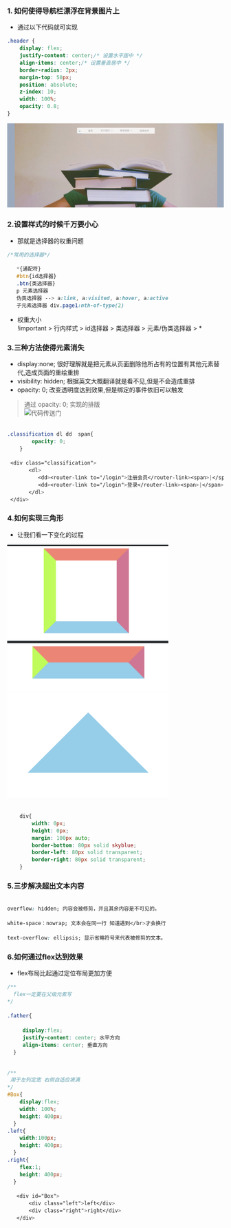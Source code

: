 ### 1. 如何使得导航栏漂浮在背景图片上<br>
* 通过以下代码就可实现
```css
.header {
    display: flex;  
    justify-content: center;/* 设置水平居中 */
    align-items: center;/* 设置垂直居中 */
    border-radius: 2px; 
    margin-top: 50px;
    position: absolute;
    z-index: 10;
    width: 100%;
    opacity: 0.8;
}

```
![导航栏飘浮在背景上](https://github.com/wangxinyu123/SKill/blob/master/JavaScript/Img/header.png)<br>

### 2.设置样式的时候千万要小心<br>
* 那就是选择器的权重问题   
```css
/*常用的选择器*/
   
   *{通配符}
   #btn{id选择器}
   .btn{类选择器}
   p 元素选择器
   伪类选择器 --> a:link, a:visited, a:hover, a:active
   子元素选择器 div.page1:nth-of-type(2)

```

* 权重大小<br>
!important > 行内样式 > id选择器 > 类选择器 > 元素/伪类选择器 > *  <br>
  
### 3.三种方法使得元素消失<br>  

* display:none; 很好理解就是把元素从页面删除他所占有的位置有其他元素替代,造成页面的重绘重排<br>   
* visibility: hidden; 根据英文大概翻译就是看不见,但是不会造成重排<br>   
* opacity: 0;  改变透明度达到效果,但是绑定的事件依旧可以触发<br>
> 通过 opacity: 0; 实现的排版<br>
![代码传送门](https://github.com/wangxinyu123/ShoesMall/blob/master/shoespos/src/common/leftNav.vue)

```css
       
.classification dl dd  span{
        opacity: 0;
    }
    
 <div class="classification">
       <dl>
          <dd><router-link to="/login">注册会员</router-link><span>|</span></dd>
          <dd><router-link to="/login">登录</router-link><span>|</span></dd>
       </dl>
 </div>

```
### 4.如何实现三角形<br>
* 让我们看一下变化的过程<br>
<img src="https://github.com/wangxinyu123/SKill/blob/master/CSS/img/CSS%E4%B8%89%E8%A7%92%E5%BD%A2(1).png" width="375">
<img src="https://github.com/wangxinyu123/SKill/blob/master/CSS/img/CSS%E4%B8%89%E8%A7%92%E5%BD%A2(2).png" width="375"><br>
<img src="https://github.com/wangxinyu123/SKill/blob/master/CSS/img/CSS%E4%B8%89%E8%A7%92%E5%BD%A2(3).png" width="375"><br>

```css

    div{
        width: 0px;
        height: 0px;
        margin: 100px auto;
        border-bottom: 80px solid skyblue;
        border-left: 80px solid transparent;
        border-right: 80px solid transparent;      
    }

``` 
### 5.三步解决超出文本内容<br>

```css

overflow: hidden; 内容会被修剪，并且其余内容是不可见的。

white-space：nowrap; 文本会在同一行 知道遇到</br>才会换行

text-overflow: ellipsis; 显示省略符号来代表被修剪的文本。

```
### 6.如何通过flex达到效果<br>

* flex布局比起通过定位布局更加方便

```css
/**
  flex一定要在父级元素写
*/

.father{

     display:flex;  
     justify-content: center; 水平方向
     align-items: center; 垂直方向
  } 
  

```

```css
/**
 用于左列定宽 右侧自适应填满
*/
#Box{
    display:flex;
    width: 100%;
    height: 400px;
  }
.left{
    width:100px;
    height: 400px;
  }
.right{
    flex:1;
    height: 400px;
  }  
  
   <div id="Box">
       <div class="left">left</div>
       <div class="right">right</div>
   </div>
    
```




